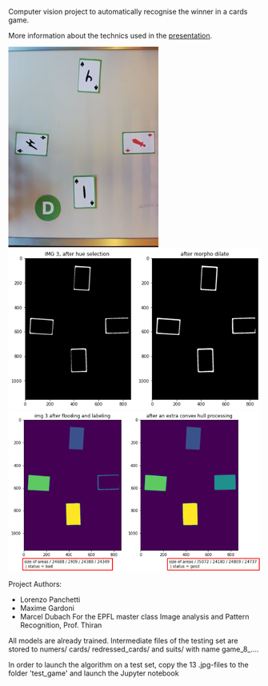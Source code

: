 Computer vision project to automatically recognise the winner in a cards game.

More information about the technics used in the [presentation](./presentation.pdf).

![front](./img/base_r.jpg?raw=true "front")
![first](./img/first_processing.png?raw=true "first")
![second](./img/second_processing.png?raw=true "second")


Project Authors:
- Lorenzo Panchetti
- Maxime Gardoni
- Marcel Dubach
For the EPFL master class Image analysis and Pattern Recognition, Prof. Thiran


All models are already trained.
Intermediate files of the testing set are stored to numers/ cards/ redressed_cards/ and suits/ with name game_8_....

In order to launch the algorithm on a test set, copy the 13 .jpg-files to the folder 'test_game' and launch the Jupyter notebook